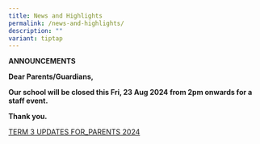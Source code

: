 ```yaml
---
title: News and Highlights
permalink: /news-and-highlights/
description: ""
variant: tiptap
---
```

<p><strong>ANNOUNCEMENTS</strong>
</p>
<p></p>
<p><strong>Dear Parents/Guardians,</strong>
</p>
<p><strong>Our school will be closed this Fri, 23 Aug 2024 from 2pm onwards for a staff event.</strong>
</p>
<p><strong>Thank you.</strong>
</p>
<p></p>
<p></p>
<p><a href="/files/News and highlights/TERM_3_UPDATES_FOR_PARENTS_2024.pdf" rel="noopener noreferrer nofollow" target="_blank">TERM 3 UPDATES FOR_PARENTS 2024</a>
</p>